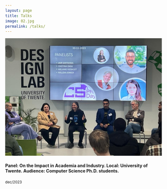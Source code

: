 ```yaml
---
layout: page
title: Talks
image: 02.jpg
permalink: /talks/
---
```


![Dec-2023 Panel Discussion](/img/20231130_panel_ut.jpg)
#### Panel: On the Impact in Academia and Industry. Local: University of Twente. Audience: Computer Science Ph.D. students.
<small>dec/2023</small>


